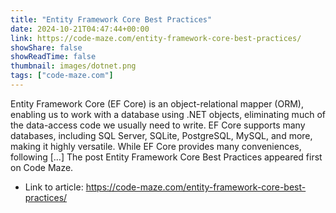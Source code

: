 ```yaml
---
title: "Entity Framework Core Best Practices"
date: 2024-10-21T04:47:44+00:00
link: https://code-maze.com/entity-framework-core-best-practices/
showShare: false
showReadTime: false
thumbnail: images/dotnet.png
tags: ["code-maze.com"]
---
```

Entity Framework Core (EF Core) is an object-relational mapper (ORM), enabling us to work with a database using .NET objects, eliminating much of the data-access code we usually need to write. EF Core supports many databases, including SQL Server, SQLite, PostgreSQL, MySQL, and more, making it highly versatile. While EF Core provides many conveniences, following […]
The post Entity Framework Core Best Practices appeared first on Code Maze.

- Link to article: https://code-maze.com/entity-framework-core-best-practices/
